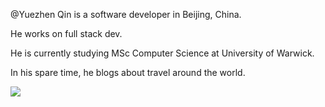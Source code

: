 @Yuezhen Qin is a software developer in Beijing, China.

He works on full stack dev.

He is currently studying MSc Computer Science  at University of Warwick.

In his spare time, he blogs about travel around the world.

<!---
YuezhenQin/YuezhenQin is a ✨ special ✨ repository because its `README.md` (this file) appears on your GitHub profile.
You can click the Preview link to take a look at your changes.
--->
![](https://komarev.com/ghpvc/?username=YuezhenQin&color=ff69b4)
